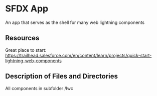 # SFDX  App

An app that serves as the shell for many web lightning components

## Resources

Great place to start: https://trailhead.salesforce.com/en/content/learn/projects/quick-start-lightning-web-components

## Description of Files and Directories

All components in subfolder /lwc
